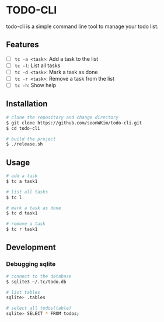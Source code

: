 # TODO-CLI 

todo-cli is a simple command line tool to manage your todo list. 

## Features 

- [ ] `tc -a <task>`: Add a task to the list 
- [ ] `tc -l`: List all tasks 
- [ ] `tc -d <task>`: Mark a task as done
- [ ] `tc -r <task>`: Remove a task from the list
- [ ] `tc -h`: Show help 

## Installation 

```bash
# clone the repository and change directory  
$ git clone https://github.com/seonWKim/todo-cli.git 
$ cd todo-cli 

# build the project 
$ ./release.sh
```
                    
## Usage 

```bash
# add a task  
$ tc a task1 

# list all tasks 
$ tc l 

# mark a task as done 
$ tc d task1 

# remove a task 
$ tc r task1 
``` 

## Development 

### Debugging sqlite  
```bash
# connect to the database 
$ sqlite3 ~/.tc/todo.db

# list tables 
sqlite> .tables 

# select all todos(table)  
sqlite> SELECT * FROM todos;  
```

